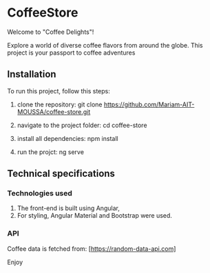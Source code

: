 # CoffeeStore

Welcome to "Coffee Delights"!

Explore a world of diverse coffee flavors from around the globe. This project is your passport to coffee adventures

## Installation

To run this project, follow this steps: 
1. clone the repository: 
git clone https://github.com/Mariam-AIT-MOUSSA/coffee-store.git

2. navigate to the project folder: 
cd coffee-store

3. install all dependencies:
npm install

4. run the projct: 
ng serve

## Technical specifications

### Technologies used

1. The front-end is built using Angular, 
2. For styling, Angular Material and Bootstrap were used.

### API 

Coffee data is fetched from: [https://random-data-api.com]


Enjoy
